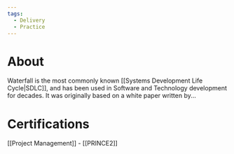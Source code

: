 ```yaml
---
tags:
  - Delivery
  - Practice
---
```

# About
Waterfall is the most commonly known [[Systems Development Life Cycle|SDLC]], and has been used in Software and Technology development for decades. It was originally based on a white paper written by...

# Certifications
[[Project Management]] - [[PRINCE2]]